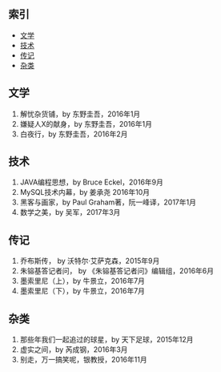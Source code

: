 ## 索引

- [文学](#文学)
- [技术](#技术)
- [传记](#传记)
- [杂类](#杂类)

## 文学

1. 解忧杂货铺，by 东野圭吾，2016年1月
1. 嫌疑人X的献身，by 东野圭吾，2016年1月
1. 白夜行，by 东野圭吾，2016年2月

## 技术

1. JAVA编程思想，by Bruce Eckel，2016年9月
1. MySQL技术内幕，by 姜承尧 2016年10月
1. 黑客与画家，by Paul Graham著，阮一峰译，2017年1月
1. 数学之美，by 吴军，2017年3月

## 传记

1. 乔布斯传， by 沃特尔·艾萨克森，2015年9月
1. 朱镕基答记者问， by 《朱镕基答记者问》编辑组，2016年6月
1. 墨索里尼（上），by 牛景立，2016年7月
1. 墨索里尼（下），by 牛景立，2016年7月

## 杂类

1. 那些年我们一起追过的球星，by 天下足球，2015年12月
1. 虚实之间，by 芮成钢，2016年3月
1. 别走，万一搞笑呢，银教授，2016年11月
